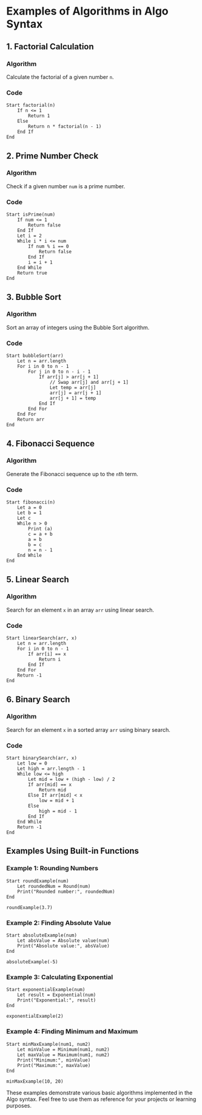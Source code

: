 # Examples of Algorithms in Algo Syntax

## 1. Factorial Calculation

### Algorithm

Calculate the factorial of a given number `n`.

### Code

```algo
Start factorial(n)
    If n <= 1
        Return 1
    Else
        Return n * factorial(n - 1)
    End If
End
```

## 2. Prime Number Check

### Algorithm

Check if a given number `num` is a prime number.

### Code

```algo
Start isPrime(num)
    If num <= 1
        Return false
    End If
    Let i = 2
    While i * i <= num
        If num % i == 0
            Return false
        End If
        i = i + 1
    End While
    Return true
End
```

## 3. Bubble Sort

### Algorithm

Sort an array of integers using the Bubble Sort algorithm.

### Code

```algo
Start bubbleSort(arr)
    Let n = arr.length
    For i in 0 to n - 1
        For j in 0 to n - i - 1
            If arr[j] > arr[j + 1]
                // Swap arr[j] and arr[j + 1]
                Let temp = arr[j]
                arr[j] = arr[j + 1]
                arr[j + 1] = temp
            End If
        End For
    End For
    Return arr
End
```

## 4. Fibonacci Sequence

### Algorithm

Generate the Fibonacci sequence up to the `n`th term.

### Code

```algo
Start fibonacci(n)
    Let a = 0
    Let b = 1
    Let c
    While n > 0
        Print (a)
        c = a + b
        a = b
        b = c
        n = n - 1
    End While
End
```

## 5. Linear Search

### Algorithm

Search for an element `x` in an array `arr` using linear search.

### Code

```algo
Start linearSearch(arr, x)
    Let n = arr.length
    For i in 0 to n - 1
        If arr[i] == x
            Return i
        End If
    End For
    Return -1
End
```

## 6. Binary Search

### Algorithm

Search for an element `x` in a sorted array `arr` using binary search.

### Code

```algo
Start binarySearch(arr, x)
    Let low = 0
    Let high = arr.length - 1
    While low <= high
        Let mid = low + (high - low) / 2
        If arr[mid] == x
            Return mid
        Else If arr[mid] < x
            low = mid + 1
        Else
            high = mid - 1
        End If
    End While
    Return -1
End
```

## Examples Using Built-in Functions

### Example 1: Rounding Numbers

```alg
Start roundExample(num)
    Let roundedNum = Round(num)
    Print("Rounded number:", roundedNum)
End

roundExample(3.7)
```

### Example 2: Finding Absolute Value

```alg
Start absoluteExample(num)
    Let absValue = Absolute value(num)
    Print("Absolute value:", absValue)
End

absoluteExample(-5)
```

### Example 3: Calculating Exponential

```alg
Start exponentialExample(num)
    Let result = Exponential(num)
    Print("Exponential:", result)
End

exponentialExample(2)
```

### Example 4: Finding Minimum and Maximum

```alg
Start minMaxExample(num1, num2)
    Let minValue = Minimum(num1, num2)
    Let maxValue = Maximum(num1, num2)
    Print("Minimum:", minValue)
    Print("Maximum:", maxValue)
End

minMaxExample(10, 20)
```

These examples demonstrate various basic algorithms implemented in the Algo syntax. Feel free to use them as reference for your projects or learning purposes.
